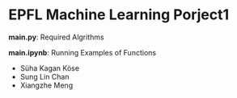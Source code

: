 # EPFL Machine Learning Porject1

**main.py**: Required Algrithms

**main.ipynb**: Running Examples of Functions


- Süha Kagan Köse
- Sung Lin Chan
- Xiangzhe Meng



